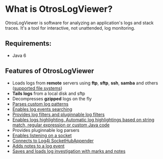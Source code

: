 # What is OtrosLogViewer? #

OtrosLogViewer is software for analyzing an application's logs and stack traces.
It's a tool for interactive, not unattended, log monitoring.

## Requirements: ##
  * Java 6

## Features of OtrosLogViewer ##
  * Loads logs from **remote** servers using **ftp**, **sftp**, **ssh**, **samba** and others ([supported file systems](http://commons.apache.org/vfs/filesystems.html))
  * **Tails logs** from a local disk and sftp
  * Decompresses **gzipped** logs on the fly
  * [Parses custom log patterns](Log4jPatternLayout.md)
  * [Enables log events searching](SearchEvents.md)
  * [Provides log filters and pluginnable log filters](Filters.md)
  * [Enables logs highlighting. Automatic log highlightings based on string match, regular expression or custom Java code](MarkingEvents.md)
  * Provides pluginnable log parsers
  * [Enables listening on a socket](ListeningOnSocket.md)
  * [Connects to Log4j SocketHubAppender](SocketHubAppender.md)
  * [Adds notes to a log event](Notes.md)
  * [Saves and loads log investigation with marks and notes](SavingLoadingLogInvestigation.md)

